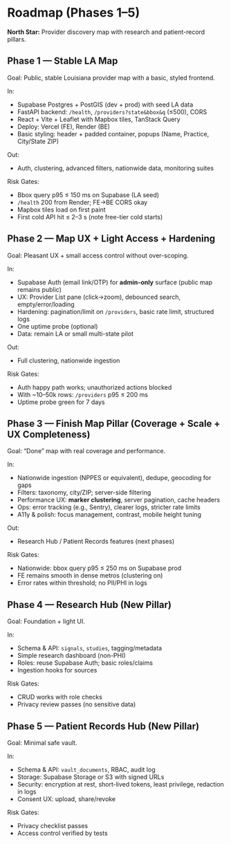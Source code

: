# Roadmap (Phases 1–5)

**North Star:** Provider discovery map with research and patient-record pillars.

## Phase 1 — Stable LA Map
Goal: Public, stable Louisiana provider map with a basic, styled frontend.

In:
- Supabase Postgres + PostGIS (dev + prod) with seed LA data
- FastAPI backend: `/health`, `/providers?state&bbox&q` (≤500), CORS
- React + Vite + Leaflet with Mapbox tiles, TanStack Query
- Deploy: Vercel (FE), Render (BE)
- Basic styling: header + padded container, popups (Name, Practice, City/State ZIP)

Out:
- Auth, clustering, advanced filters, nationwide data, monitoring suites

Risk Gates:
- Bbox query p95 ≤ 150 ms on Supabase (LA seed)
- `/health` 200 from Render; FE→BE CORS okay
- Mapbox tiles load on first paint
- First cold API hit ≤ 2–3 s (note free-tier cold starts)

## Phase 2 — Map UX + Light Access + Hardening
Goal: Pleasant UX + small access control without over-scoping.

In:
- Supabase Auth (email link/OTP) for **admin-only** surface (public map remains public)
- UX: Provider List pane (click→zoom), debounced search, empty/error/loading
- Hardening: pagination/limit on `/providers`, basic rate limit, structured logs
- One uptime probe (optional)
- Data: remain LA or small multi-state pilot

Out:
- Full clustering, nationwide ingestion

Risk Gates:
- Auth happy path works; unauthorized actions blocked
- With ~10–50k rows: `/providers` p95 ≤ 200 ms
- Uptime probe green for 7 days

## Phase 3 — Finish Map Pillar (Coverage + Scale + UX Completeness)
Goal: “Done” map with real coverage and performance.

In:
- Nationwide ingestion (NPPES or equivalent), dedupe, geocoding for gaps
- Filters: taxonomy, city/ZIP; server-side filtering
- Performance UX: **marker clustering**, server pagination, cache headers
- Ops: error tracking (e.g., Sentry), clearer logs, stricter rate limits
- A11y & polish: focus management, contrast, mobile height tuning

Out:
- Research Hub / Patient Records features (next phases)

Risk Gates:
- Nationwide: bbox query p95 ≤ 250 ms on Supabase prod
- FE remains smooth in dense metros (clustering on)
- Error rates within threshold; no PII/PHI in logs

## Phase 4 — Research Hub (New Pillar)
Goal: Foundation + light UI.

In:
- Schema & API: `signals`, `studies`, tagging/metadata
- Simple research dashboard (non-PHI)
- Roles: reuse Supabase Auth; basic roles/claims
- Ingestion hooks for sources

Risk Gates:
- CRUD works with role checks
- Privacy review passes (no sensitive data)

## Phase 5 — Patient Records Hub (New Pillar)
Goal: Minimal safe vault.

In:
- Schema & API: `vault_documents`, RBAC, audit log
- Storage: Supabase Storage or S3 with signed URLs
- Security: encryption at rest, short-lived tokens, least privilege, redaction in logs
- Consent UX: upload, share/revoke

Risk Gates:
- Privacy checklist passes
- Access control verified by tests
